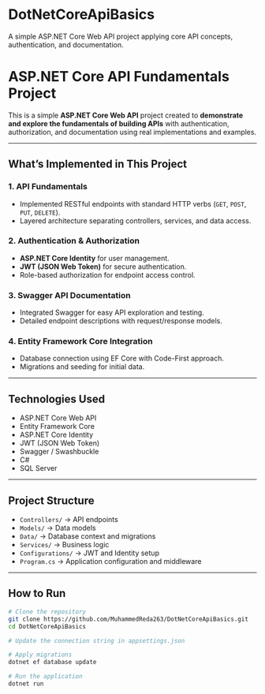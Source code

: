 # DotNetCoreApiBasics
A simple ASP.NET Core Web API project applying core API concepts, authentication, and documentation.

# ASP.NET Core API Fundamentals Project

This is a simple **ASP.NET Core Web API** project created to **demonstrate and explore the fundamentals of building APIs** with authentication, authorization, and documentation using real implementations and examples.

---

## What’s Implemented in This Project

### 1. **API Fundamentals**
- Implemented RESTful endpoints with standard HTTP verbs (`GET`, `POST`, `PUT`, `DELETE`).
- Layered architecture separating controllers, services, and data access.

### 2. **Authentication & Authorization**
- **ASP.NET Core Identity** for user management.
- **JWT (JSON Web Token)** for secure authentication.
- Role-based authorization for endpoint access control.

### 3. **Swagger API Documentation**
- Integrated Swagger for easy API exploration and testing.
- Detailed endpoint descriptions with request/response models.

### 4. **Entity Framework Core Integration**
- Database connection using EF Core with Code-First approach.
- Migrations and seeding for initial data.

---

## Technologies Used
- ASP.NET Core Web API
- Entity Framework Core
- ASP.NET Core Identity
- JWT (JSON Web Token)
- Swagger / Swashbuckle
- C#
- SQL Server

---

## Project Structure
- `Controllers/` → API endpoints
- `Models/` → Data models
- `Data/` → Database context and migrations
- `Services/` → Business logic
- `Configurations/` → JWT and Identity setup
- `Program.cs` → Application configuration and middleware

---

## How to Run
```bash
# Clone the repository
git clone https://github.com/MuhammedReda263/DotNetCoreApiBasics.git
cd DotNetCoreApiBasics

# Update the connection string in appsettings.json

# Apply migrations
dotnet ef database update

# Run the application
dotnet run
